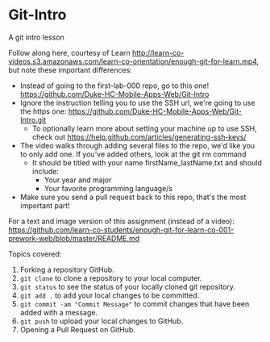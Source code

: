 # Git-Intro
A git intro lesson


Follow along here, courtesy of Learn http://learn-co-videos.s3.amazonaws.com/learn-co-orientation/enough-git-for-learn.mp4, but note these important differences:
* Instead of going to the first-lab-000 repo, go to this one! https://github.com/Duke-HC-Mobile-Apps-Web/Git-Intro
* Ignore the instruction telling you to use the SSH url, we're going to use the https one: https://github.com/Duke-HC-Mobile-Apps-Web/Git-Intro.git
  * To optionally learn more about setting your machine up to use SSH, check out https://help.github.com/articles/generating-ssh-keys/
* The video walks through adding several files to the repo, we'd like you to only add one.  If you've added others, look at the git rm command
  * It should be titled with your name firstName_lastName.txt and should include:
    * Your year and major
    * Your favorite programming language/s
* Make sure you send a pull request back to this repo, that's the most important part!


For a text and image version of this assignment (instead of a video): https://github.com/learn-co-students/enough-git-for-learn-co-001-prework-web/blob/master/README.md


Topics covered:
1. Forking a repository GitHub.
2. `git clone` to clone a repository to your local computer.
3. `git status` to see the status of your locally cloned git repository.
4. `git add .` to add your local changes to be committed.
5. `git commit -am "Commit Message"` to commit changes that have been added with a message.
6. `git push` to upload your local changes to GitHub.
7. Opening a Pull Request on GitHub.
